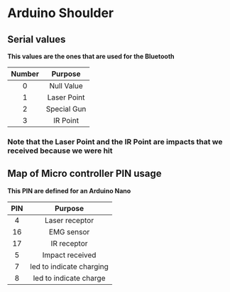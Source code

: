 # Arduino Shoulder

## Serial values

**This values are the ones that are used for the Bluetooth**

Number |   Purpose
:----: | :---------:
  0    | Null Value
  1    | Laser Point
  2    | Special Gun
  3    |  IR Point

### Note that the Laser Point and the IR Point are impacts that we received because we were hit

## Map of Micro controller PIN usage

**This PIN are defined for an Arduino Nano**

PIN |         Purpose
:-: | :----------------------:
 4  |      Laser receptor
16  |        EMG sensor
17  |       IR receptor
 5  |     Impact received
 7  | led to indicate charging
 8  |  led to indicate charge
